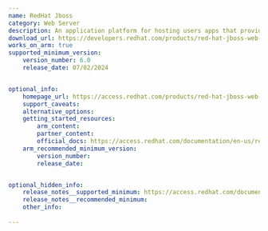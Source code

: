 ```yaml
---
name: RedHat Jboss 
category: Web Server
description: An application platform for hosting users apps that provides an innovative modular, cloud-ready architecture, powerful management and automation, and world class developer productivity.
download_url: https://developers.redhat.com/products/red-hat-jboss-web-server/download
works_on_arm: true
supported_minimum_version:
    version_number: 6.0
    release_date: 07/02/2024


optional_info:
    homepage_url: https://access.redhat.com/products/red-hat-jboss-web-server
    support_caveats:
    alternative_options:
    getting_started_resources:
        arm_content: 
        partner_content: 
        official_docs: https://access.redhat.com/documentation/en-us/red_hat_jboss_web_server/6.0/html/installation_guide/assembly_installing-jws-on-rhel-from-archive-files_jboss_web_server_installation_guide
    arm_recommended_minimum_version:
        version_number: 
        release_date:


optional_hidden_info:
    release_notes__supported_minimum: https://access.redhat.com/documentation/en-us/red_hat_jboss_web_server/6.0/html-single/red_hat_jboss_web_server_6.0_release_notes/index
    release_notes__recommended_minimum:
    other_info: 
    
---
```

